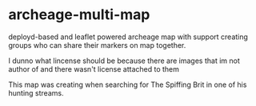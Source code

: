 # archeage-multi-map
deployd-based and leaflet powered archeage map with support creating groups who can share their markers on map together.

I dunno what lincense should be because there are images that im not author of and there wasn't license attached to them


This map was creating when searching for The Spiffing Brit in one of his hunting streams.
